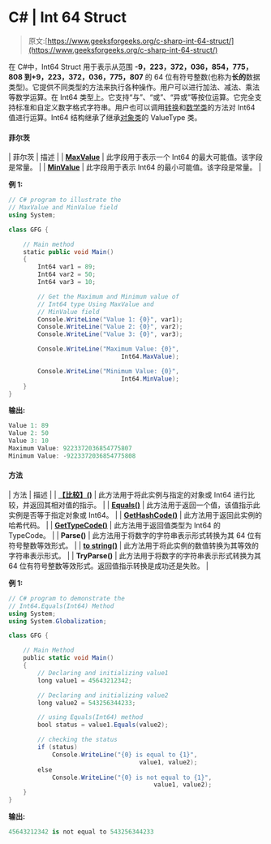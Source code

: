 # C# | Int 64 Struct

> 原文:[https://www.geeksforgeeks.org/c-sharp-int-64-struct/](https://www.geeksforgeeks.org/c-sharp-int-64-struct/)

在 C#中，Int64 Struct 用于表示从范围 **-9，223，372，036，854，775，808 到+9，223，372，036，775，807** 的 64 位有符号整数(也称为**长的**数据类型)。它提供不同类型的方法来执行各种操作。用户可以进行加法、减法、乘法等数学运算。在 Int64 类型上。它支持“与”、“或”、“异或”等按位运算。它完全支持标准和自定义数字格式字符串。用户也可以调用[转换](https://www.geeksforgeeks.org/c-sharp-convert-class/)和[数学类](https://www.geeksforgeeks.org/c-sharp-math-class/)的方法对 Int64 值进行运算。Int64 结构继承了继承[对象类](https://www.geeksforgeeks.org/c-sharp-object-class/)的 ValueType 类。

#### 菲尔茨

| 菲尔茨 | 描述 |
| **[MaxValue](https://www.geeksforgeeks.org/int64-maxvalue-field-in-c-sharp-with-examples/)** | 此字段用于表示一个 Int64 的最大可能值。该字段是常量。 |
| **[MinValue](https://www.geeksforgeeks.org/int64-minvalue-field-in-c-sharp-with-examples/)** | 此字段用于表示 Int64 的最小可能值。该字段是常量。 |

**例 1:**

```cs
// C# program to illustrate the 
// MaxValue and MinValue field
using System;

class GFG {

    // Main method
    static public void Main()
    {
        Int64 var1 = 89;
        Int64 var2 = 50;
        Int64 var3 = 10;

        // Get the Maximum and Minimum value of 
        // Int64 type Using MaxValue and 
        // MinValue field
        Console.WriteLine("Value 1: {0}", var1);
        Console.WriteLine("Value 2: {0}", var2);
        Console.WriteLine("Value 3: {0}", var3);

        Console.WriteLine("Maximum Value: {0}",
                               Int64.MaxValue);

        Console.WriteLine("Minimum Value: {0}",
                               Int64.MinValue);
    }
}
```

**输出:**

```cs
Value 1: 89
Value 2: 50
Value 3: 10
Maximum Value: 9223372036854775807
Minimum Value: -9223372036854775808

```

#### 方法

| 方法 | 描述 |
| **[【比较】()](https://www.geeksforgeeks.org/int64-compareto-method-in-c-sharp-with-examples/)** | 此方法用于将此实例与指定的对象或 Int64 进行比较，并返回其相对值的指示。 |
| **[Equals()](https://www.geeksforgeeks.org/int64-equals-method-in-c-sharp-with-examples/)** | 此方法用于返回一个值，该值指示此实例是否等于指定对象或 Int64。 |
| **[GetHashCode()](https://www.geeksforgeeks.org/int64-gethashcode-method-in-c-sharp-with-examples/)** | 此方法用于返回此实例的哈希代码。 |
| **[GetTypeCode()](https://www.geeksforgeeks.org/int64-gettypecode-method-in-c-sharp-with-examples/)** | 此方法用于返回值类型为 Int64 的 TypeCode。 |
| **Parse()** | 此方法用于将数字的字符串表示形式转换为其 64 位有符号整数等效形式。 |
| **[to string()](https://www.geeksforgeeks.org/c-sharp-int64-tostring-method-set-1/)** | 此方法用于将此实例的数值转换为其等效的字符串表示形式。 |
| **TryParse()** | 此方法用于将数字的字符串表示形式转换为其 64 位有符号整数等效形式。返回值指示转换是成功还是失败。 |

**例 1:**

```cs
// C# program to demonstrate the 
// Int64.Equals(Int64) Method 
using System; 
using System.Globalization; 

class GFG { 

    // Main Method 
    public static void Main() 
    { 
        // Declaring and initializing value1 
        long value1 = 45643212342; 

        // Declaring and initializing value2 
        long value2 = 543256344233; 

        // using Equals(Int64) method 
        bool status = value1.Equals(value2); 

        // checking the status 
        if (status) 
            Console.WriteLine("{0} is equal to {1}", 
                                    value1, value2); 
        else
            Console.WriteLine("{0} is not equal to {1}", 
                                        value1, value2); 
    } 
} 
```

**输出:**

```cs
45643212342 is not equal to 543256344233

```